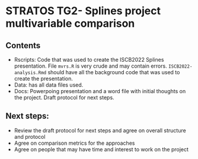 # STRATOS TG2- Splines project multivariable comparison


## Contents
 - Rscripts: Code that was used to create the ISCB2022 Splines presentation. File `mvrs.R` is very crude and may contain errors. `ISCB2022-analysis.Rmd` should have all the background code that was used to create the presentation. 
 - Data: has all data files used. 
 - Docs: Powerpoing presentation and a word file with initial thoughts on the project. Draft protocol for next steps. 
 
 
 ## Next steps: 
 
 - Review the draft protocol for next steps and agree on overall structure and protocol
 - Agree on comparison metrics for the approaches 
 - Agree on people that may have time and interest to work on the project

